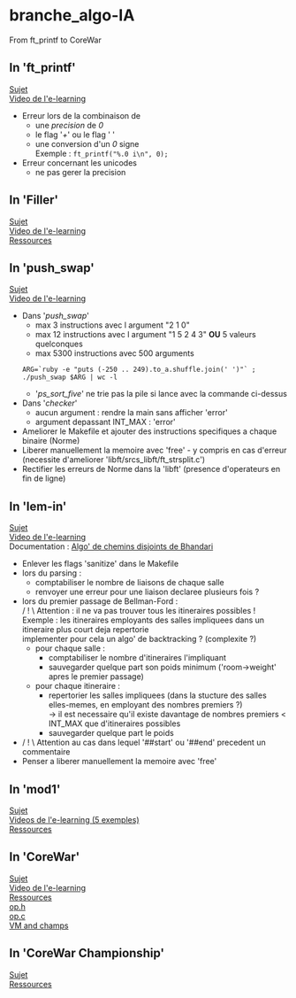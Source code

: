 # branche\_algo-IA
From ft\_printf to CoreWar

## In '**ft\_printf**'
[Sujet](https://cdn.intra.42.fr/pdf/pdf/20/ft_printf.fr.pdf)  
[Video de l'e-learning](https://elearning.intra.42.fr/notions/printf/subnotions/printf-introduction/videos/introduction-74)  
- Erreur lors de la combinaison de
	- une *precision* de *0*
	- le flag '*+*' ou le flag ' '
	- une conversion d'un *0* signe  
		Exemple : `ft_printf("%.0 i\n", 0);`
- Erreur concernant les unicodes
	- ne pas gerer la precision

## In '**Filler**'
[Sujet](https://cdn.intra.42.fr/pdf/pdf/634/filler.fr.pdf)  
[Video de l'e-learning](https://elearning.intra.42.fr/notions/filler/subnotions/introduction-bec9387e-3c44-496f-9c56-67b9908c482f/videos/introduction-filler)  
[Ressources](https://projects.intra.42.fr/uploads/document/document/321/resources.zip)  

## In '**push\_swap**'
[Sujet](https://cdn.intra.42.fr/pdf/pdf/650/push_swap.fr.pdf)  
[Video de l'e-learning](https://elearning.intra.42.fr/notions/push_swap/subnotions/introduction-e9cc20a3-1ab4-484c-93c8-e585f81bfa61/videos/introduction-push_swap)  
- Dans '*push\_swap*'
	- max 3 instructions avec l argument "2 1 0"
	- max 12 instructions avec l argument "1 5 2 4 3" **OU** 5 valeurs quelconques
	- max 5300 instructions avec 500 arguments
	```
	ARG=`ruby -e "puts (-250 .. 249).to_a.shuffle.join(' ')"` ; ./push_swap $ARG | wc -l
	```
	- '*ps\_sort\_five*' ne trie pas la pile si lance avec la commande ci-dessus
- Dans '*checker*'
	- aucun argument : rendre la main sans afficher 'error'
	- argument depassant INT\_MAX : 'error'
- Ameliorer le Makefile et ajouter des instructions specifiques a chaque binaire (Norme)
- Liberer manuellement la memoire avec 'free' - y compris en cas d'erreur (necessite d'ameliorer 'libft/srcs\_libft/ft\_strsplit.c')
- Rectifier les erreurs de Norme dans la 'libft' (presence d'operateurs en fin de ligne)

## In '**lem-in**'
[Sujet](https://cdn.intra.42.fr/pdf/pdf/185/lem-in.fr.pdf)  
[Video de l'e-learning](https://elearning.intra.42.fr/notions/lem_in/subnotions/video-de-presentation/videos/video-de-presentation)  
Documentation :
[Algo' de chemins disjoints de Bhandari](http://www.macfreek.nl/memory/Disjoint_Path_Finding)  
- Enlever les flags 'sanitize' dans le Makefile
- lors du parsing :
	- comptabiliser le nombre de liaisons de chaque salle
	- renvoyer une erreur pour une liaison declaree plusieurs fois ?
- lors du premier passage de Bellman-Ford :  
/ ! \\ Attention : il ne va pas trouver tous les itineraires possibles !  
	Exemple : les itineraires employants des salles impliquees dans un itineraire plus court deja repertorie  
		implementer pour cela un algo' de backtracking ? (complexite ?)
	- pour chaque salle :
		- comptabiliser le nombre d'itineraires l'impliquant
		- sauvegarder quelque part son poids minimum ('room->weight' apres le premier passage)
	- pour chaque itineraire :
		- repertorier les salles impliquees (dans la stucture des salles elles-memes, en employant des nombres premiers ?)  
			-> il est necessaire qu'il existe davantage de nombres premiers < INT_MAX que d'itineraires possibles
		- sauvegarder quelque part le poids
- / ! \\ Attention au cas dans lequel '##start' ou '##end' precedent un commentaire
- Penser a liberer manuellement la memoire avec 'free'

## In '**mod1**'

[Sujet](https://cdn.intra.42.fr/pdf/pdf/896/mod1.fr.pdf)  
[Videos de l'e-learning (5 exemples)](https://elearning.intra.42.fr/notions/58)  
[Ressources](https://projects.intra.42.fr/uploads/document/document/59/resources.tgz)  

## In '**CoreWar**'
[Sujet](https://cdn.intra.42.fr/pdf/pdf/30/corewar.fr.pdf)  
[Video de l'e-learning](https://elearning.intra.42.fr/notions/corewar/subnotions/corewar-introduction/videos/corewar-introduction)  
[Ressources](https://cdn.intra.42.fr/pdf/pdf/31/resources_corewar.pdf)  
[op.h](https://projects.intra.42.fr/uploads/document/document/27/op.h)  
[op.c](https://projects.intra.42.fr/uploads/document/document/26/op.c)  
[VM and champs](https://projects.intra.42.fr/uploads/document/document/391/vm_champs.tar)  

## In '**CoreWar Championship**'
[Sujet](https://cdn.intra.42.fr/pdf/pdf/995/corewar-championship.fr.pdf)  
[Ressources](https://projects.intra.42.fr/uploads/document/document/379/corewar-championship.tar)  

